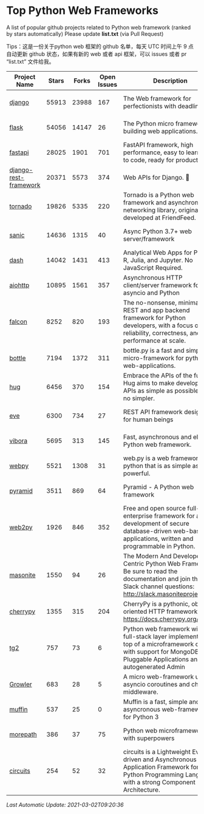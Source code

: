 # Top Python Web Frameworks
A list of popular github projects related to Python web framework (ranked by stars automatically)
Please update **list.txt** (via Pull Request)

Tips：这是一份关于python web 框架的 github 名单，每天 UTC 时间上午 9 点自动更新 github 状态，如果有新的 web 或者 api 框架，可以 issues 或者 pr “list.txt” 文件给我。

| Project Name | Stars | Forks | Open Issues | Description | Last Commit |
| ------------ | ----- | ----- | ----------- | ----------- | ----------- |
| [django](https://github.com/django/django) | 55913 | 23988 | 167 | The Web framework for perfectionists with deadlines. | 2021-03-02 07:33:05 |
| [flask](https://github.com/pallets/flask) | 54056 | 14147 | 26 | The Python micro framework for building web applications. | 2021-03-01 15:25:15 |
| [fastapi](https://github.com/tiangolo/fastapi) | 28025 | 1901 | 701 | FastAPI framework, high performance, easy to learn, fast to code, ready for production | 2021-03-01 19:02:33 |
| [django-rest-framework](https://github.com/encode/django-rest-framework) | 20371 | 5573 | 374 | Web APIs for Django. 🎸 | 2021-03-02 07:26:31 |
| [tornado](https://github.com/tornadoweb/tornado) | 19826 | 5335 | 220 | Tornado is a Python web framework and asynchronous networking library, originally developed at FriendFeed. | 2021-02-04 02:40:24 |
| [sanic](https://github.com/sanic-org/sanic) | 14636 | 1315 | 40 | Async Python 3.7+ web server/framework | Build fast. Run fast. | 2021-03-01 21:08:11 |
| [dash](https://github.com/plotly/dash) | 14042 | 1431 | 413 | Analytical Web Apps for Python, R, Julia, and Jupyter. No JavaScript Required. | 2021-02-15 19:52:46 |
| [aiohttp](https://github.com/aio-libs/aiohttp) | 10895 | 1561 | 357 | Asynchronous HTTP client/server framework for asyncio and Python | 2021-03-01 10:32:38 |
| [falcon](https://github.com/falconry/falcon) | 8252 | 820 | 193 | The no-nonsense, minimalist REST and app backend framework for Python developers, with a focus on reliability, correctness, and performance at scale. | 2021-03-01 17:05:45 |
| [bottle](https://github.com/bottlepy/bottle) | 7194 | 1372 | 311 | bottle.py is a fast and simple micro-framework for python web-applications. | 2021-01-01 15:17:44 |
| [hug](https://github.com/hugapi/hug) | 6456 | 370 | 154 | Embrace the APIs of the future. Hug aims to make developing APIs as simple as possible, but no simpler. | 2020-08-10 05:07:26 |
| [eve](https://github.com/pyeve/eve) | 6300 | 734 | 27 | REST API framework designed for human beings | 2021-02-27 08:31:22 |
| [vibora](https://github.com/vibora-io/vibora) | 5695 | 313 | 145 | Fast, asynchronous and elegant Python web framework. | 2019-02-11 10:54:12 |
| [webpy](https://github.com/webpy/webpy) | 5521 | 1308 | 31 | web.py is a web framework for python that is as simple as it is powerful.  | 2021-01-07 07:23:53 |
| [pyramid](https://github.com/Pylons/pyramid) | 3511 | 869 | 64 | Pyramid - A Python web framework | 2021-03-01 03:25:52 |
| [web2py](https://github.com/web2py/web2py) | 1926 | 846 | 352 | Free and open source full-stack enterprise framework for agile development of secure database-driven web-based applications, written and programmable in Python. | 2021-02-03 08:01:57 |
| [masonite](https://github.com/MasoniteFramework/masonite) | 1550 | 94 | 26 | The Modern And Developer Centric Python Web Framework. Be sure to read the documentation and join the Slack channel questions: http://slack.masoniteproject.com | 2021-02-21 15:23:21 |
| [cherrypy](https://github.com/cherrypy/cherrypy) | 1355 | 315 | 204 | CherryPy is a pythonic, object-oriented HTTP framework.      https://docs.cherrypy.org/ | 2021-01-17 23:39:22 |
| [tg2](https://github.com/TurboGears/tg2) | 757 | 73 | 6 | Python web framework with full-stack layer implemented on top of a microframework core with support for MongoDB, Pluggable Applications and autogenerated Admin | 2020-10-08 07:18:07 |
| [Growler](https://github.com/pyGrowler/Growler) | 683 | 28 | 5 | A micro web-framework using asyncio coroutines and chained middleware. | 2020-03-08 07:51:41 |
| [muffin](https://github.com/klen/muffin) | 537 | 25 | 0 | Muffin is a fast, simple and asyncronous web-framework for Python 3 | 2021-03-01 15:01:43 |
| [morepath](https://github.com/morepath/morepath) | 386 | 37 | 75 | Python web microframework with superpowers | 2021-01-23 15:04:22 |
| [circuits](https://github.com/circuits/circuits) | 254 | 52 | 32 | circuits is a Lightweight Event driven and Asynchronous Application Framework for the Python Programming Language with a strong Component Architecture. | 2020-12-16 08:37:47 |

*Last Automatic Update: 2021-03-02T09:20:36*
